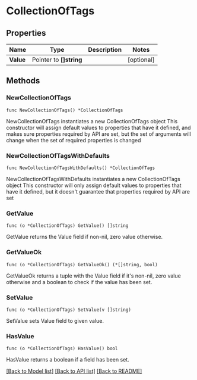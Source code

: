 # CollectionOfTags

## Properties

Name | Type | Description | Notes
------------ | ------------- | ------------- | -------------
**Value** | Pointer to **[]string** |  | [optional] 

## Methods

### NewCollectionOfTags

`func NewCollectionOfTags() *CollectionOfTags`

NewCollectionOfTags instantiates a new CollectionOfTags object
This constructor will assign default values to properties that have it defined,
and makes sure properties required by API are set, but the set of arguments
will change when the set of required properties is changed

### NewCollectionOfTagsWithDefaults

`func NewCollectionOfTagsWithDefaults() *CollectionOfTags`

NewCollectionOfTagsWithDefaults instantiates a new CollectionOfTags object
This constructor will only assign default values to properties that have it defined,
but it doesn't guarantee that properties required by API are set

### GetValue

`func (o *CollectionOfTags) GetValue() []string`

GetValue returns the Value field if non-nil, zero value otherwise.

### GetValueOk

`func (o *CollectionOfTags) GetValueOk() (*[]string, bool)`

GetValueOk returns a tuple with the Value field if it's non-nil, zero value otherwise
and a boolean to check if the value has been set.

### SetValue

`func (o *CollectionOfTags) SetValue(v []string)`

SetValue sets Value field to given value.

### HasValue

`func (o *CollectionOfTags) HasValue() bool`

HasValue returns a boolean if a field has been set.


[[Back to Model list]](../README.md#documentation-for-models) [[Back to API list]](../README.md#documentation-for-api-endpoints) [[Back to README]](../README.md)



